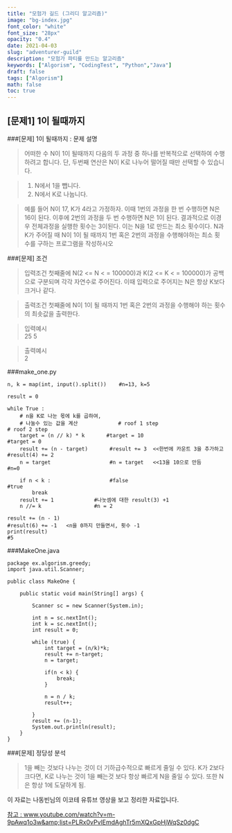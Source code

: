 ```yaml
---
title: "모험가 길드 (그리디 알고리즘)"
image: "bg-index.jpg"
font_color: "white"
font_size: "28px"
opacity: "0.4"
date: 2021-04-03
slug: "adventurer-guild"
description: "모험가 파티를 만드는 알고리즘"
keywords: ["Algorism", "CodingTest", "Python","Java"]
draft: false
tags: ["Algorism"]
math: false
toc: true
---
```


## [문제1] 1이 될때까지

###[문제] 1이 될때까지 : 문제 설명
> 어떠한 수 N이 1이 될때까지 다음의 두 과정 중 하나를 반복적으로 선택하여 수행하려고 합니다. 단, 두번째 연산은 N이 K로 나누어 떨어질 때만 선택할 수 있습니다.

>	1. N에서 1을 뺍니다.
>	2. N에서 K로 나눕니다.

> 예를 들어 N이 17, K가 4라고 가정하자. 이때 1번의 과정을 한 번 수행하면 N은 16이 된다.
> 이후에 2번의 과정을 두 번 수행하면 N은 1이 된다. 결과적으로 이경우 전체과정을 실행한 횟수는 3이된다. 이는 N을 1로 만드는 최소 횟수이다.
> N과 K가 주어질 때 N이 1이 될 때까지 1번 혹은 2번의 과정을 수행해야하는 최소 횟수를 구하는 프로그램을 작성하시오

###[문제] 조건 

> 입력조건
>	첫째줄에 N(2 <= N < = 100000)과 K(2 <= K < = 100000)가 공백으로 구분되며 각각 자연수로 주어진다.
이때 입력으로 주어지는 N은 항상 K보다 크거나 같다.

> 출력조건
>	첫째줄에 N이 1이 될 때까지 1번 혹은 2번의 과정을 수행해야 하는 횟수의 최솟값을 출력한다.

> 입력예시<br>
>	25 5 

> 출력예시<br> 
>	2

###make_one.py
```
n, k = map(int, input().split()) 	#n=13, k=5

result = 0

while True :
    # n을 K로 나눈 몫에 k를 곱하여,
    # 나눌수 있는 값을 계산             # roof 1 step                         # roof 2 step
    target = (n // k) * k 		#target = 10 						#target = 0
    result += (n - target)       #result += 3  <<한번에 카운트 3을 추가하고     #result(4) += 2
    n = target                   #n = target   <<13을 10으로 만듬          #n=0

    if n < k :                   #false                                #true
        break
    result += 1				#나눗셈에 대한 result(3) +1	
    n //= k					#n = 2

result += (n - 1)                                                      #result(6) += -1   <n을 0까지 만들면서, 횟수 -1
print(result)                                                          #5        

```

###MakeOne.java
```
package ex.algorism.greedy;
import java.util.Scanner;

public class MakeOne {
	
	public static void main(String[] args) {
		
		Scanner sc = new Scanner(System.in);
		
		int n = sc.nextInt();
		int k = sc.nextInt();
		int result = 0;
		
		while (true) {
			int target = (n/k)*k;
			result += n-target;
			n = target;
			
			if(n < k) {
				break;
			}
			
			n = n / k;
			result++;
			
		}
		result += (n-1);
		System.out.println(result);
	}
}

```

###[문제] 정당성 분석
> 1을 빼는 것보다 나누는 것이 더 기하급수적으로 빠르게 줄일 수 있다.
> K가 2보다 크다면, K로 나누는 것이 1을 빼는것 보다 항상 빠르게 N을 줄일 수 있다.
> 또한 N은 항상 1에 도달하게 됨.
 


이 자료는 나동빈님의 이코테 유튜브 영상을 보고 정리한 자료입니다.
<br>

<a href="https://www.youtube.com/watch?v=m-9pAwq1o3w&amp;list=PLRx0vPvlEmdAghTr5mXQxGpHjWqSz0dgC">참고 : www.youtube.com/watch?v=m-9pAwq1o3w&amp;list=PLRx0vPvlEmdAghTr5mXQxGpHjWqSz0dgC</a>




